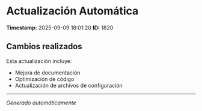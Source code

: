 # Actualización Automática

**Timestamp:** 2025-09-09 18:01:20
**ID:** 1820

## Cambios realizados

Esta actualización incluye:
- Mejora de documentación
- Optimización de código
- Actualización de archivos de configuración

---
*Generado automáticamente*
